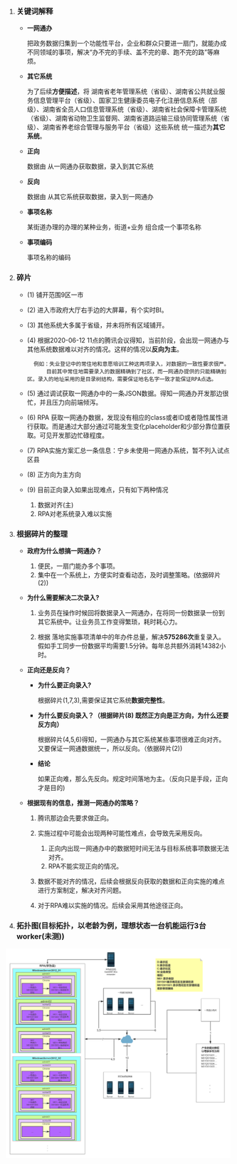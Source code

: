 1. ### 关键词解释

    + **一网通办** 

        把政务数据归集到一个功能性平台，企业和群众只要进一扇门，就能办成不同领域的事项，解决“办不完的手续、盖不完的章、跑不完的路”等麻烦。

    + **其它系统**

        为了后续**方便描述**，将 湖南省老年管理系统（省级）、湖南省公共就业服务信息管理平台（省级）、国家卫生健康委员电子化注册信息系统（部级）、湖南省全员人口信息管理系统（省级）、湖南省社会保障卡管理系统（省级）、湖南省动物卫生监督网、湖南省道路运输三级协同管理系统（省级）、湖南省养老综合管理与服务平台（省级）这些系统 统一描述为**其它系统**。

    + **正向**

        数据由 从一网通办获取数据，录入到其它系统
    
    + **反向**

        数据由 从其它系统获取数据，录入到一网通办
    
    + **事项名称**
    
        某街道办理的办理的某种业务，街道+业务 组合成一个事项名称

    + **事项编码**
      
        事项名称的编码

2. ### 碎片

    + (1) 铺开范围9区一市
    
    + (2) 进入市政府大厅右手边的大屏幕，有个实时BI。
    
    + (3) 其他系统大多属于省级，并未将所有区域铺开。
    
    + (4) 根据2020-06-12 11点的腾讯会议得知，当前阶段，会出现一网通办与其他系统数据难以对齐的情况。这样的情况以**反向为主**。
    
            例如：失业登记中的常住地和意愿培训工种这两项录入，对数据的一致性要求很严。
                目前其中常住地需要录入的数据精确到了社区，而一网通办提供的只能精确到区。录入的地址采用的是目录树结构，需要保证地名名字一致才能保证RPA点选。

    + (5) 通过调试获取一网通办中的一条JSON数据。得知一网通办开发那边很忙，并且压力向前端倾泻。

    + (6) RPA 获取一网通办数据，发现没有相应的class或者ID或者隐性属性进行获取。而是通过大部分通过可能发生变化placeholder和少部分靠位置获取。可见开发那边忙碌程度。
      
	+ (7) RPA实施方案汇总一条信息：宁乡未使用一网通办系统，暂不列入试点区县
	
	+ (8) 正方向为主方向
	
    + (9) 目前正向录入如果出现难点，只有如下两种情况
        1. 数据对齐(主)
        2. RPA对老系统录入难以实施
    
3. ### 根据碎片的整理

    + **政府为什么想搞一网通办？**
      
        1. 便民，一扇门能办多个事项。
        2. 集中在一个系统上，方便实时查看动态，及时调整策略。(依据碎片(2))

    + **为什么需要解决二次录入?**
      	
      	1. 业务员在操作时候回将数据录入一网通办，在将同一份数据录一份到其它系统中。让业务员工作变得繁琐，耗时耗心力。
      	
      	2. 根据 落地实施事项清单中的年办件总量，解决**575286次**重复录入。假如手工同步一份数据平均需要1.5分钟。每年总共额外消耗14382小时。
      	
	+ **正向还是反向？**
		
        + **为什么要正向录入?**
          
            根据碎片(1,7,3),需要保证其它系统**数据完整性**。
        
        + **为什么要反向录入？（根据碎片(8) 既然正方向是正方向，为什么还要反方向）**
			
            根据碎片(4,5,6)得知，一网通办与其它系统某些事项很难正向对齐。
			又要保证一网通数据统一，所以反向。（依据碎片(2))
        
        + **结论**
        
			如果正向难，那么先反向。规定时间落地为主。（反向只是手段，正向才是目的)
        
	+ **根据现有的信息，推测一网通办的策略？** 

		1. 腾讯那边会先要求做正向。
		
		2. 实施过程中可能会出现两种可能性难点，会导致先采用反向。
			
			1. 正向内出现一网通办中的数据短时间无法与目标系统事项数据无法对齐。
			2. RPA不能实现正向的情况。

		3. 数据不能对齐的情况，后续会根据反向获取的数据和正向实施的难点进行方案制定，解决对齐问题。
		
        4. 对于RPA难以实施的情况。后续会采用其他途径正向。

		
4. ### 拓扑图(目标拓扑，以老龄为例，理想状态一台机能运行3台worker(未测))

![目标拓扑](pic/目标拓扑.png)
		
		